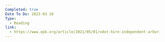 ```yaml
---
Completed: true
Date To Do: 2023-03-10
Type:
  - Reading
link:
  - https://www.opb.org/article/2021/05/01/odot-hire-independent-arborist-hazard-tree-removal-project/
---
```

